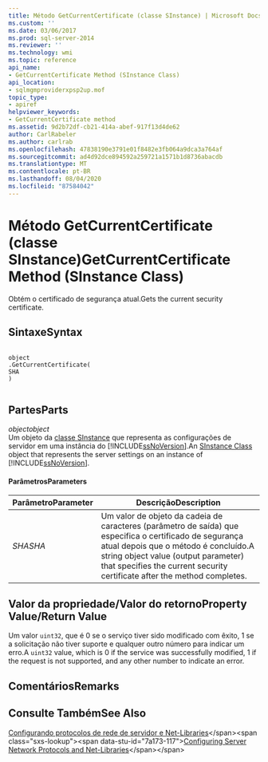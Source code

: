 ```yaml
---
title: Método GetCurrentCertificate (classe SInstance) | Microsoft Docs
ms.custom: ''
ms.date: 03/06/2017
ms.prod: sql-server-2014
ms.reviewer: ''
ms.technology: wmi
ms.topic: reference
api_name:
- GetCurrentCertificate Method (SInstance Class)
api_location:
- sqlmgmproviderxpsp2up.mof
topic_type:
- apiref
helpviewer_keywords:
- GetCurrentCertificate method
ms.assetid: 9d2b72df-cb21-414a-abef-917f13d4de62
author: CarlRabeler
ms.author: carlrab
ms.openlocfilehash: 47838190e3791e01f8482e3fb064a9dca3a764af
ms.sourcegitcommit: ad4d92dce894592a259721a1571b1d8736abacdb
ms.translationtype: MT
ms.contentlocale: pt-BR
ms.lasthandoff: 08/04/2020
ms.locfileid: "87584042"
---
```

# <a name="getcurrentcertificate-method-sinstance-class"></a><span data-ttu-id="7a173-102">Método GetCurrentCertificate (classe SInstance)</span><span class="sxs-lookup"><span data-stu-id="7a173-102">GetCurrentCertificate Method (SInstance Class)</span></span>
  <span data-ttu-id="7a173-103">Obtém o certificado de segurança atual.</span><span class="sxs-lookup"><span data-stu-id="7a173-103">Gets the current security certificate.</span></span>  
  
## <a name="syntax"></a><span data-ttu-id="7a173-104">Sintaxe</span><span class="sxs-lookup"><span data-stu-id="7a173-104">Syntax</span></span>  
  
```  
  
object  
.GetCurrentCertificate(  
SHA  
)  
  
```  
  
## <a name="parts"></a><span data-ttu-id="7a173-105">Partes</span><span class="sxs-lookup"><span data-stu-id="7a173-105">Parts</span></span>  
 <span data-ttu-id="7a173-106">*object*</span><span class="sxs-lookup"><span data-stu-id="7a173-106">*object*</span></span>  
 <span data-ttu-id="7a173-107">Um objeto da [classe SInstance](sinstance-class.md) que representa as configurações de servidor em uma instância do [!INCLUDE[ssNoVersion](../../../includes/ssnoversion-md.md)].</span><span class="sxs-lookup"><span data-stu-id="7a173-107">An [SInstance Class](sinstance-class.md) object that represents the server settings on an instance of [!INCLUDE[ssNoVersion](../../../includes/ssnoversion-md.md)].</span></span>  
  
#### <a name="parameters"></a><span data-ttu-id="7a173-108">Parâmetros</span><span class="sxs-lookup"><span data-stu-id="7a173-108">Parameters</span></span>  
  
|<span data-ttu-id="7a173-109">Parâmetro</span><span class="sxs-lookup"><span data-stu-id="7a173-109">Parameter</span></span>|<span data-ttu-id="7a173-110">Descrição</span><span class="sxs-lookup"><span data-stu-id="7a173-110">Description</span></span>|  
|---------------|-----------------|  
|<span data-ttu-id="7a173-111">*SHA*</span><span class="sxs-lookup"><span data-stu-id="7a173-111">*SHA*</span></span>|<span data-ttu-id="7a173-112">Um valor de objeto da cadeia de caracteres (parâmetro de saída) que especifica o certificado de segurança atual depois que o método é concluído.</span><span class="sxs-lookup"><span data-stu-id="7a173-112">A string object value (output parameter) that specifies the current security certificate after the method completes.</span></span>|  
  
## <a name="property-valuereturn-value"></a><span data-ttu-id="7a173-113">Valor da propriedade/Valor do retorno</span><span class="sxs-lookup"><span data-stu-id="7a173-113">Property Value/Return Value</span></span>  
 <span data-ttu-id="7a173-114">Um valor `uint32`, que é 0 se o serviço tiver sido modificado com êxito, 1 se a solicitação não tiver suporte e qualquer outro número para indicar um erro.</span><span class="sxs-lookup"><span data-stu-id="7a173-114">A `uint32` value, which is 0 if the service was successfully modified, 1 if the request is not supported, and any other number to indicate an error.</span></span>  
  
## <a name="remarks"></a><span data-ttu-id="7a173-115">Comentários</span><span class="sxs-lookup"><span data-stu-id="7a173-115">Remarks</span></span>  
  
## <a name="see-also"></a><span data-ttu-id="7a173-116">Consulte Também</span><span class="sxs-lookup"><span data-stu-id="7a173-116">See Also</span></span>  
 <span data-ttu-id="7a173-117">[Configurando protocolos de rede de servidor e Net-Libraries](https://msdn.microsoft.com/library/ms177485\(v=sql.100\).aspx)</span><span class="sxs-lookup"><span data-stu-id="7a173-117">[Configuring Server Network Protocols and Net-Libraries](https://msdn.microsoft.com/library/ms177485\(v=sql.100\).aspx)</span></span>  
  
  

